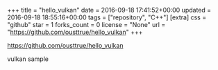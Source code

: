 +++
title = "hello_vulkan"
date = 2016-09-18 17:41:52+00:00
updated = 2016-09-18 18:55:16+00:00
tags = ["repository", "C++"]
[extra]
css = "github"
star = 1
forks_count = 0
license = "None"
url = "https://github.com/ousttrue/hello_vulkan"
+++

<https://github.com/ousttrue/hello_vulkan>

vulkan sample
